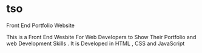 # tso
Front End Portfolio Website 

This is a Front End Wesbite For Web Developers to Show Their Portfolio and web Development Skills . It is Developed in HTML , CSS and JavaScript
